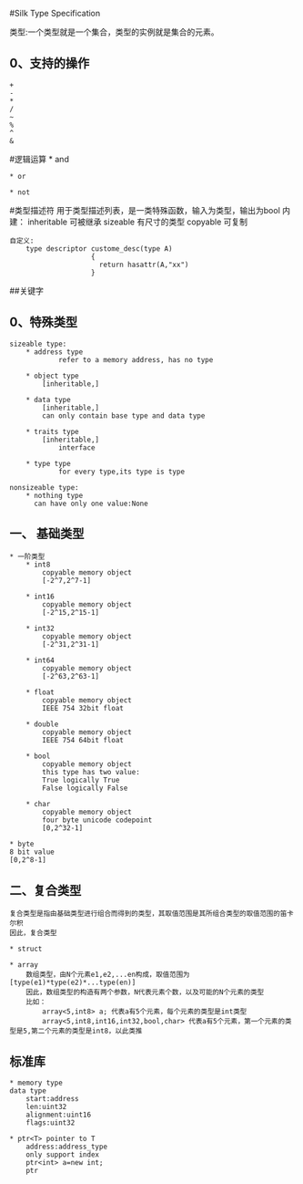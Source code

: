 #Silk Type Specification

类型:一个类型就是一个集合，类型的实例就是集合的元素。

## 0、支持的操作
    +
    -
    *
    /
    ~
    %
    ^
    &

#逻辑运算
    * and
    
    * or
    
    * not
    

#类型描述符
    用于类型描述列表，是一类特殊函数，输入为类型，输出为bool
    内建：
        inheritable 可被继承
        sizeable 有尺寸的类型
        copyable 可复制
        
    自定义:
        type descriptor custome_desc(type A)
                        {
                          return hasattr(A,"xx")
                        }
##关键字
    
## 0、特殊类型
    
    sizeable type:
        * address type
                refer to a memory address, has no type
            
        * object type
            [inheritable,]
            
        * data type
            [inheritable,]
            can only contain base type and data type
            
        * traits type
            [inheritable,]
                interface
                
        * type type
                for every type,its type is type
    
    nonsizeable type:
        * nothing type
          can have only one value:None
    
## 一、 基础类型
    * 一阶类型
        * int8
            copyable memory object
            [-2^7,2^7-1]
        
        * int16
            copyable memory object
            [-2^15,2^15-1]
        
        * int32
            copyable memory object
            [-2^31,2^31-1]
        
        * int64
            copyable memory object
            [-2^63,2^63-1]
        
        * float
            copyable memory object
            IEEE 754 32bit float
        
        * double
            copyable memory object
            IEEE 754 64bit float
        
        * bool
            copyable memory object
            this type has two value:
            True logically True
            False logically False
        
        * char
            copyable memory object
            four byte unicode codepoint
            [0,2^32-1]
    
    * byte
    8 bit value
    [0,2^8-1]

## 二、复合类型
    复合类型是指由基础类型进行组合而得到的类型，其取值范围是其所组合类型的取值范围的笛卡尔积
    因此，复合类型
    
    * struct
    
    * array
        数组类型，由N个元素e1,e2,...en构成，取值范围为[type(e1)*type(e2)*...type(en)]
        因此，数组类型的构造有两个参数，N代表元素个数，以及可能的N个元素的类型
        比如：
            array<5,int8> a; 代表a有5个元素，每个元素的类型是int类型
            array<5,int8,int16,int32,bool,char> 代表a有5个元素，第一个元素的类型是5,第二个元素的类型是int8，以此类推
            
    
## 标准库
    * memory type
    data type
        start:address
        len:uint32
        alignment:uint16
        flags:uint32
    
    * ptr<T> pointer to T
        address:address_type
        only support index
        ptr<int> a=new int;
        ptr
